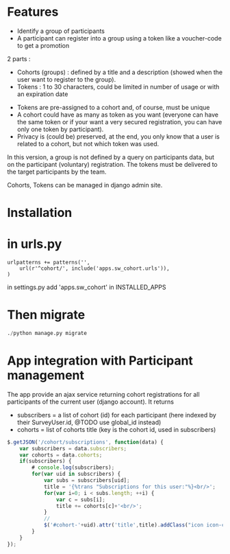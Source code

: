 Features 
==========

- Identify a group of participants
- A participant can register into a group using a token like a voucher-code to get a promotion

2 parts :

 * Cohorts (groups) :  defined by a title and a description (showed when the user want to register to the group).
 * Tokens : 1 to 30 characters, could be limited in number of usage or with an expiration date

- Tokens are pre-assigned to a cohort and, of course, must be unique
- A cohort could have as many as token as you want (everyone can have the same token or if your want a very secured registration, you can have only one token by participant).
- Privacy is (could be) preserved, at the end, you only know that a user is related to a cohort, but not which token was used.

In this version, a group is not defined by a query on participants data, but on the participant (voluntary) registration. 
The tokens must be delivered to the target participants by the team. 

Cohorts, Tokens can be managed in django admin site.

Installation
================

# in urls.py
```
urlpatterns += patterns('', 
    url(r'^cohort/', include('apps.sw_cohort.urls')),
)
```

in settings.py
 add 'apps.sw_cohort' in INSTALLED_APPS 

# Then migrate

```python
./python manage.py migrate
```

App integration with Participant management
============
The app provide an ajax service returning cohort registrations for all participants of 
the current user (django account).
It returns
 - subscribers = a list of cohort (id) for each participant (here indexed by their SurveyUser.id, @TODO use global_id instead)
 - cohorts = list of cohorts title (key is the cohort id, used in subscribers)

```js	
$.getJSON('/cohort/subscriptions', function(data) {
	var subscribers = data.subscribers;
	var cohorts = data.cohorts;
	if(subscribers) {
		# console.log(subscribers);
		for(var uid in subscribers) {
			var subs = subscribers[uid];
			title = '{%trans "Subscriptions for this user:"%}<br/>';
			for(var i=0; i < subs.length; ++i) {
				var c = subs[i];
				title += cohorts[c]+'<br/>';
			}
			// 
			$('#cohort-'+uid).attr('title',title).addClass("icon icon-cohort").tooltip();
		}
	}
});
```	
	
 

